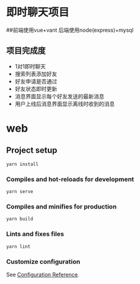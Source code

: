 # 即时聊天项目
##前端使用vue+vant 后端使用node(express)+mysql
## 项目完成度
+ 1对1即时聊天
+ 搜索列表添加好友
+ 好友申请是否通过
+ 好友状态即时更新
+ 消息界面显示每个好友发送的最新消息
+ 用户上线后消息界面显示离线时收到的消息

# web

## Project setup
```
yarn install
```

### Compiles and hot-reloads for development
```
yarn serve
```

### Compiles and minifies for production
```
yarn build
```

### Lints and fixes files
```
yarn lint
```

### Customize configuration
See [Configuration Reference](https://cli.vuejs.org/config/).
